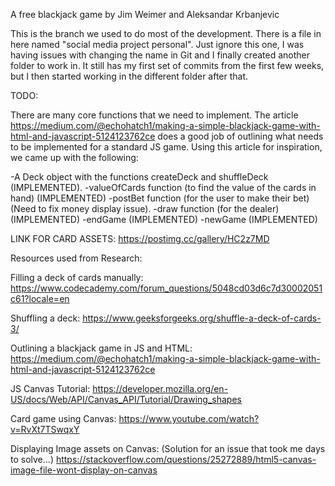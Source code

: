 A free blackjack game by Jim Weimer and Aleksandar Krbanjevic


This is the branch we used to do most of the development. There is a file in here named "social media project personal". Just ignore this one, I was having issues with changing the name in Git and I finally created another folder to work in. It still has my first set of commits from the first few weeks, but I then started working in the different folder after that. 

TODO:

There are many core functions that we need to implement. The article https://medium.com/@echohatch1/making-a-simple-blackjack-game-with-html-and-javascript-5124123762ce does a good job of outlining what needs to be implemented for a standard JS game. Using this article for inspiration, we came up with the following:

-A Deck object with the functions createDeck and shuffleDeck (IMPLEMENTED).
-valueOfCards function (to find the value of the cards in hand) (IMPLEMENTED)
-postBet function (for the user to make their bet) (Need to fix money display issue). 
-draw function (for the dealer) (IMPLEMENTED)
-endGame (IMPLEMENTED)
-newGame (IMPLEMENTED)

LINK FOR CARD ASSETS:
https://postimg.cc/gallery/HC2z7MD

Resources used from Research:

Filling a deck of cards manually:
https://www.codecademy.com/forum_questions/5048cd03d6c7d30002051c61?locale=en

Shuffling a deck:
https://www.geeksforgeeks.org/shuffle-a-deck-of-cards-3/

Outlining a blackjack game in JS and HTML:
https://medium.com/@echohatch1/making-a-simple-blackjack-game-with-html-and-javascript-5124123762ce

JS Canvas Tutorial:
https://developer.mozilla.org/en-US/docs/Web/API/Canvas_API/Tutorial/Drawing_shapes

Card game using Canvas:
https://www.youtube.com/watch?v=RvXt7TSwqxY

Displaying Image assets on Canvas: (Solution for an issue that took me days to solve...)
https://stackoverflow.com/questions/25272889/html5-canvas-image-file-wont-display-on-canvas

